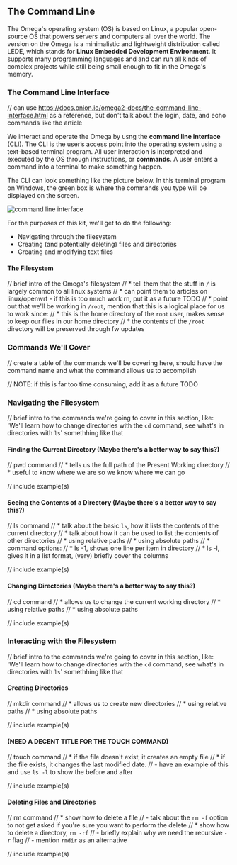 <!-- // NOTE: when describing the commands, we can lift from our existing article: https://docs.onion.io/omega2-docs/exploring-the-file-system.html
//	let's just make this more concise! -->
## The Command Line

<!-- // intro:
// * describe how the Omega's OS is linux, but a minimalistic version, the way we interface with the Omega is through the command line interface (looking for a super compact version of our linux intro series, but to servo as an intro to this article, https://docs.onion.io/omega2-docs/linux-for-omega-beginners.html ) -->

The Omega's operating system (OS) is based on Linux, a popular open-source OS that powers servers and computers all over the world. The version on the Omega is a minimalistic and lightweight distribution called LEDE, which stands for **Linux Embedded Development Environment**. It supports many programming languages and and can run all kinds of complex projects while still being small enough to fit in the Omega's memory.

### The Command Line Interface

<!-- // * a brief description of what the command line interface is and how we can use it to change any part of the Omega's OS.
// * for the purposes of the kit we'll be just doing the following:
//		- navigating through the filesystem
//		- creating (and potentially deleting) files and directories
//		- creating and modifying text files -->

// can use https://docs.onion.io/omega2-docs/the-command-line-interface.html as a reference, but  don't talk about the login, date, and echo commands like the article

We interact and operate the Omega by usng the **command line interface** (CLI). The CLI is the user’s access point into the operating system using a text-based terminal program. All user interaction is interpreted and executed by the OS through instructions, or **commands**. A user enters a command into a terminal to make something happen.

The CLI can look something like the picture below. In this terminal program on Windows, the green box is where the commands you type will be displayed on the screen.

![command line interface](http://i.imgur.com/hxuce5c.png)

For the purposes of this kit, we'll get to do the following:

* Navigating through the filesystem
* Creating (and potentially deleting) files and directories
* Creating and modifying text files

#### The Filesystem

// brief intro of the Omega's filesystem
//	* tell them that the stuff in `/` is largely common to all linux systems
//		* can point them to articles on linux/openwrt - if this is too much work rn, put it as a future TODO
//	* point out that we'll be working in `/root`, mention that this is a logical place for us to work since:
//		* this is the home directory of the `root` user, makes sense to keep our files in our home directory
//		* the contents of the `/root` directory will be preserved through fw updates



### Commands We'll Cover

// create a table of the commands we'll be covering here, should have the command name and what the command allows us to accomplish

// NOTE: if this is far too time consuming, add it as a future TODO

### Navigating the Filesystem

// brief intro to the commands we're going to cover in this section, like: 'We'll learn how to change directories with the `cd` command, see what's in directories with `ls`' somethhing like that

#### Finding the Current Directory (Maybe there's a better way to say this?)

// pwd command
//	* tells us the full path of the Present Working directory
//	* useful to know where we are so we know where we can go

// include example(s)

#### Seeing the Contents of a Directory (Maybe there's a better way to say this?)

// ls command
//	* talk about the basic `ls`, how it lists the contents of the current directory
//	* talk about how it can be used to list the contents of other directories
//		* using relative paths
//		* using absolute paths
//	* command options:
//		* ls -1, shows one line per item in directory
//		* ls -l, gives it in a list format, (very) briefly cover the columns

// include example(s)

#### Changing Directories (Maybe there's a better way to say this?)

// cd command
//	* allows us to change the current working directory
//		* using relative paths
//		* using absolute paths

// include example(s)


### Interacting with the Filesystem

// brief intro to the commands we're going to cover in this section, like: 'We'll learn how to change directories with the `cd` command, see what's in directories with `ls`' somethhing like that

#### Creating Directories

// mkdir command
// * allows us to create new directories
//		* using relative paths
//		* using absolute paths

// include example(s)

#### (NEED A DECENT TITLE FOR THE TOUCH COMMAND)

// touch command
//	* if the file doesn't exist, it creates an empty file
//	* if the file exists, it changes the last modified date.
//		- have an example of this and use `ls -l` to show the before and after

// include example(s)

#### Deleting Files and Directories

// rm command
// 	* show how to delete a file
//		- talk about the `rm -f` option to not get asked if you're sure you want to perform the delete
// 	* show how to delete a directory, `rm -rf`
//		- briefly explain why we need the recursive `-r` flag
//		- mention `rmdir` as an alternative

// include example(s)
